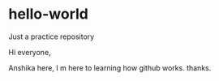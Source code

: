 # hello-world
Just a practice repository

Hi everyone,

Anshika here, I m here to learning how github works.
thanks.
